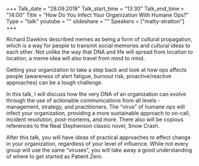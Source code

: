 +++
Talk_date = "28.09.2018"
Talk_start_time = "13:30"
Talk_end_time = "14:00"
Title = "How Do You Infect Your Organization With Humane Ops?"
Type = "talk"
youtube = ""
slideshare = ""
Speakers = ["matty-stratton"]
+++

<p>Richard Dawkins described memes as being a form of cultural propagation, which is a way for people to transmit social memories and cultural ideas to each other. Not unlike the way that DNA and life will spread from location to location, a meme idea will also travel from mind to mind.</p>

<p>Getting your organization to take a step back and look at how ops affects people (awareness of alert fatigue, burnout risk, proactive/reactive approaches) can be a tough challenge.</p>

<p>In this talk, I will discuss how the very DNA of an organization can evolve through the use of actionable communications from all levels - management, strategy, and practitioners. The “virus” of humane ops will infect your organization, providing a more sustainable approach to on-call, incident resolution, post-mortems, and more. There also will be copious references to the Neal Stephenson classic novel, Snow Crash.</p>

<p>After this talk, you will have ideas of practical approaches to effect change in your organization, regardless of your level of influence. While not every group will use the same “viruses”, you will take away a good understanding of where to get started as Patient Zero.</p>